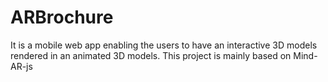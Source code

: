 # ARBrochure
It is a mobile web app enabling the users to have an interactive 3D models rendered in an animated 3D models. This project is mainly based on Mind-AR-js
